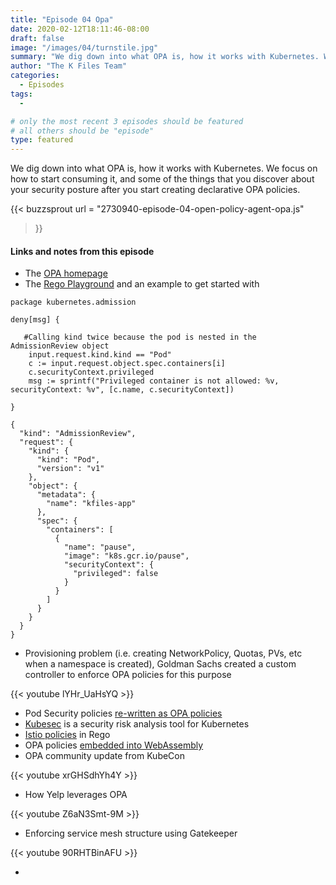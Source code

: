 ```yaml
---
title: "Episode 04 Opa"
date: 2020-02-12T18:11:46-08:00
draft: false
image: "/images/04/turnstile.jpg"
summary: "We dig down into what OPA is, how it works with Kubernetes. We focus on how to start consuming it, and some of the things that you discover about your security posture after you start creating declarative OPA policies."
author: "The K Files Team"
categories: 
  - Episodes
tags:
  - 

# only the most recent 3 episodes should be featured
# all others should be "episode"
type: featured
---
```


We dig down into what OPA is, how it works with Kubernetes. We focus on how to start consuming it, and some of the things that you discover about your security posture after you start creating declarative OPA policies.

{{< buzzsprout 
url = "2730940-episode-04-open-policy-agent-opa.js"
>}}

#### Links and notes from this episode

* The [OPA homepage](https://www.openpolicyagent.org/)
* The [Rego Playground](https://play.openpolicyagent.org/) and an example to get started with 

```
package kubernetes.admission 

deny[msg] {

   #Calling kind twice because the pod is nested in the AdmissionReview object
    input.request.kind.kind == "Pod"
    c := input.request.object.spec.containers[i]
    c.securityContext.privileged
    msg := sprintf("Privileged container is not allowed: %v, securityContext: %v", [c.name, c.securityContext])

}

{
  "kind": "AdmissionReview",
  "request": {
    "kind": {
      "kind": "Pod",
      "version": "v1"
    },
    "object": {
      "metadata": {
        "name": "kfiles-app"
      },
      "spec": {
        "containers": [
          {
            "name": "pause",
            "image": "k8s.gcr.io/pause",
            "securityContext": {
              "privileged": false
            }
          }
        ]
      }
    }
  }
}

```
* Provisioning problem (i.e. creating NetworkPolicy, Quotas, PVs, etc when a namespace is created), Goldman Sachs created a custom controller to enforce OPA policies for this purpose 

{{< youtube lYHr_UaHsYQ >}}

* Pod Security policies [re-written as OPA policies](https://github.com/open-policy-agent/gatekeeper/tree/master/library/pod-security-policy/)
* [Kubesec](https://kubesec.io/) is a security risk analysis tool for Kubernetes
* [Istio policies](https://github.com/crcsmnky/gatekeeper-istio) in Rego
* OPA policies [embedded into WebAssembly](https://github.com/open-policy-agent/npm-opa-wasm)
* OPA community update from KubeCon

{{< youtube xrGHSdhYh4Y >}}

* How Yelp leverages OPA 

{{< youtube Z6aN3Smt-9M >}}

* Enforcing service mesh structure using Gatekeeper 

{{< youtube 90RHTBinAFU >}}

* 
